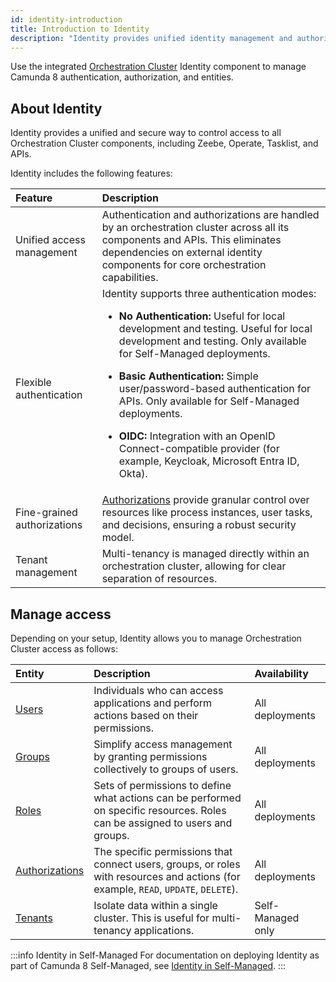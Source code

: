 ```yaml
---
id: identity-introduction
title: Introduction to Identity
description: "Identity provides unified identity management and authorizations for an orchestration cluster."
---
```


Use the integrated [Orchestration Cluster](../orchestration-cluster.md) Identity component to manage Camunda 8 authentication, authorization, and entities.

## About Identity

Identity provides a unified and secure way to control access to all Orchestration Cluster components, including Zeebe, Operate, Tasklist, and APIs.

Identity includes the following features:

| Feature                     | Description                                                                                                                                                                                                                                                                                                                                                                                                                                                                                                        |
| :-------------------------- | :----------------------------------------------------------------------------------------------------------------------------------------------------------------------------------------------------------------------------------------------------------------------------------------------------------------------------------------------------------------------------------------------------------------------------------------------------------------------------------------------------------------- |
| Unified access management   | Authentication and authorizations are handled by an orchestration cluster across all its components and APIs. This eliminates dependencies on external identity components for core orchestration capabilities.                                                                                                                                                                                                                                                                                                    |
| Flexible authentication     | Identity supports three authentication modes: <p><ul><li><p>**No Authentication:** Useful for local development and testing. Useful for local development and testing. Only available for Self-Managed deployments.</p></li><li><p>**Basic Authentication:** Simple user/password-based authentication for APIs. Only available for Self-Managed deployments.</p></li><li><p>**OIDC:** Integration with an OpenID Connect-compatible provider (for example, Keycloak, Microsoft Entra ID, Okta).</p></li></ul></p> |
| Fine-grained authorizations | [Authorizations](authorization.md) provide granular control over resources like process instances, user tasks, and decisions, ensuring a robust security model.                                                                                                                                                                                                                                                                                                                                                    |
| Tenant management           | Multi-tenancy is managed directly within an orchestration cluster, allowing for clear separation of resources.                                                                                                                                                                                                                                                                                                                                                                                                     |

## Manage access

Depending on your setup, Identity allows you to manage Orchestration Cluster access as follows:

| Entity                             | Description                                                                                                                         | Availability      |
| :--------------------------------- | :---------------------------------------------------------------------------------------------------------------------------------- | :---------------- |
| [Users](user.md)                   | Individuals who can access applications and perform actions based on their permissions.                                             | All deployments   |
| [Groups](group.md)                 | Simplify access management by granting permissions collectively to groups of users.                                                 | All deployments   |
| [Roles](role.md)                   | Sets of permissions to define what actions can be performed on specific resources. Roles can be assigned to users and groups.       | All deployments   |
| [Authorizations](authorization.md) | The specific permissions that connect users, groups, or roles with resources and actions (for example, `READ`, `UPDATE`, `DELETE`). | All deployments   |
| [Tenants](tenant.md)               | Isolate data within a single cluster. This is useful for multi-tenancy applications.                                                | Self-Managed only |

:::info Identity in Self-Managed
For documentation on deploying Identity as part of Camunda 8 Self-Managed, see [Identity in Self-Managed](/self-managed/components/orchestration-cluster/identity/initial-setup.md).
:::

